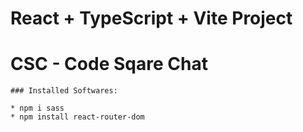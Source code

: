 # React + TypeScript + Vite Project

# CSC - Code Sqare Chat

```
### Installed Softwares:

* npm i sass
* npm install react-router-dom
```
